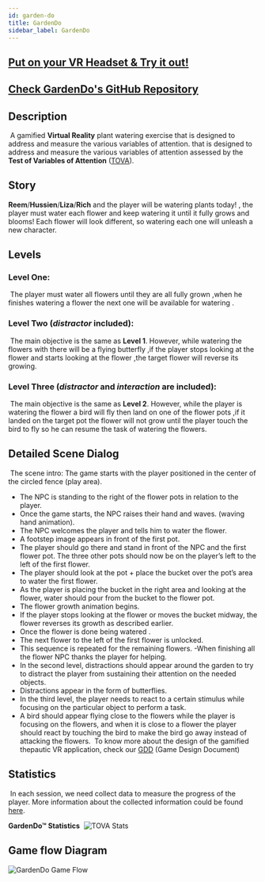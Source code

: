 ```yaml
---
id: garden-do
title: GardenDo
sidebar_label: GardenDo
---
```


##  [Put on your VR Headset & Try it out!](https://ellie-tale1.web.app/)  

## [Check GardenDo's GitHub Repository](https://github.com/vrapeutic/GardenDoWebXR)

##  Description
​
A gamified **Virtual  Reality** plant watering exercise that is designed to address and measure the various variables of attention. that is designed to address and measure the various variables of attention assessed by the **Test  of  Variables  of  Attention** ([TOVA](https://www.tovatest.com/)).
​
​
##  Story
​
**Reem**/**Hussien**/**Liza**/**Rich** and the player will be watering plants today! , the player must water each flower and keep watering it until it fully grows and blooms! Each flower will look different, so watering each one will unleash a new character.
​
##  Levels

###  Level  One:  
​
The player must water all flowers until they are all fully grown ,when he finishes watering a flower the next one will be available for watering .
​
###  Level  Two  (*distractor*  included):
​
The main objective is the same as **Level  1**. However, while watering the flowers with  there will be a flying butterfly ,if the player stops looking at the flower and starts looking at the flower ,the target flower will reverse its growing. 
​
###	Level Three (*distractor* and *interaction* are included):
​
The main objective is the same as **Level  2**. However, while the player is watering the flower a bird will fly then land on one of the flower pots ,if it landed on the target pot the flower will not grow until the player touch the bird to fly so he can resume the task of watering the flowers.

##  Detailed  Scene Dialog

​
The scene intro: The game starts with the player positioned in the center of the circled fence (play area).
​
- The NPC is standing to the right of the flower pots in relation to the player.
​
- Once the game starts, the NPC raises their hand and waves. (waving hand animation).
​
- The NPC welcomes the player and tells him to water the flower.
​
- A footstep image appears in front of the first pot.
​
- The player should go there and stand in front of the NPC and the first flower pot. The three other pots should now be on the player’s left to the left of the first flower.
​
- The player should look at the pot + place the bucket over the pot’s area to water the first flower.
​
- As the player is placing the bucket in the right area and looking at the flower, water should pour from the bucket to the flower pot.
​
- The flower growth animation begins.
​
- If the player stops looking at the flower or moves the bucket midway, the flower reverses its growth as described earlier.
​
- Once the flower is done being watered .
​
- The next flower to the left of the first flower is unlocked.
​
- This sequence is repeated for the remaining flowers. -When finishing all the flower NPC thanks the player for helping.
​
- In the second level, distractions should appear around the garden to try to distract the player from sustaining their attention on the needed objects.
​
- Distractions appear in the form of butterflies.
-  In the third level, the player needs to react to a certain stimulus while focusing on the particular object to perform a task.
​
- A bird should appear flying close to the flowers while the player is focusing on the flowers, and when it is close to a flower the player should react by touching the bird to make the bird go away instead of attacking the flowers.
​
To know more about the design of the gamified thepautic VR application, check our [GDD](https://drive.google.com/file/d/1b5X8AImBezQqSnH__FERpBGz3Q5AE6W6/view?usp=sharing) (Game Design Document)

##  Statistics
​
In each session, we need collect data to measure the progress of the player. More information about the collected information could be found [here](https://docs.google.com/document/d/1hfb-5QqN-BFjP4_b4bqCiUYKa5b7ye6Q0TGulNYexKg/edit?usp=sharing).

**GardenDo™  Statistics**
​
![TOVA Stats](https://i.ibb.co/5GYCvNS/e1.png)

## Game flow Diagram

![GardenDo Game Flow](https://i.ibb.co/Hxs7KdB/Gardendo-Game-Flow.png)
